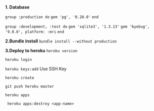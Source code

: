 **1. Database**

`group :production do`
  `gem 'pg', '0.20.0'`
`end`

`group :development, :test do`
  `gem 'sqlite3', '1.3.13'`
  `gem 'byebug',  '9.0.0', platform: :mri`
`end`

**2.Bundle install**
`bundle install --without production`

**3.Deploy to heroku**
`heroku version`

`heroku login`

`heroku keys:add` Use SSH Key

`heroku create`

`git push heroku master`

`heroku apps`

` heroku apps:destroy <app-name>`
